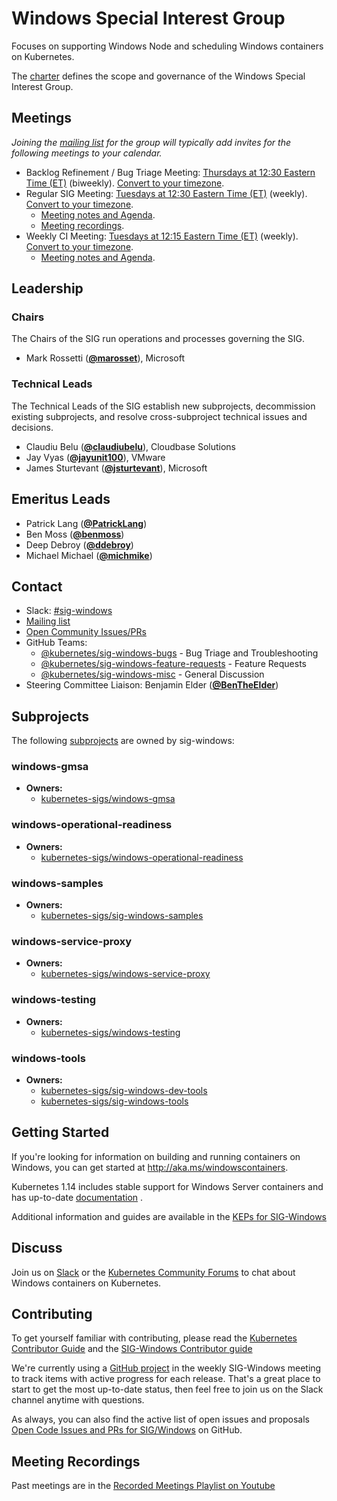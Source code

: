<!---
This is an autogenerated file!

Please do not edit this file directly, but instead make changes to the
sigs.yaml file in the project root.

To understand how this file is generated, see https://git.k8s.io/community/generator/README.md
--->
# Windows Special Interest Group

Focuses on supporting Windows Node and scheduling Windows containers on Kubernetes.

The [charter](charter.md) defines the scope and governance of the Windows Special Interest Group.

## Meetings
*Joining the [mailing list](https://groups.google.com/forum/#!forum/kubernetes-sig-windows) for the group will typically add invites for the following meetings to your calendar.*
* Backlog Refinement  / Bug Triage Meeting: [Thursdays at 12:30 Eastern Time (ET)](https://zoom.us/j/94389601840?pwd=MCs2SEJQWG0zUWpBS3Nod0ZNMmVXQT09) (biweekly). [Convert to your timezone](http://www.thetimezoneconverter.com/?t=12:30&tz=Eastern%20Time%20%28ET%29).
* Regular SIG Meeting: [Tuesdays at 12:30 Eastern Time (ET)](https://zoom.us/j/96892680257?pwd=TVNyMzB4VVMwRGZnUkgzT1dnb2szZz09) (weekly). [Convert to your timezone](http://www.thetimezoneconverter.com/?t=12:30&tz=Eastern%20Time%20%28ET%29).
  * [Meeting notes and Agenda](https://docs.google.com/document/d/1Tjxzjjuy4SQsFSUVXZbvqVb64hjNAG5CQX8bK7Yda9w/edit#heading=h.kbz22d1yc431).
  * [Meeting recordings](https://www.youtube.com/playlist?list=PL69nYSiGNLP2OH9InCcNkWNu2bl-gmIU4).
* Weekly CI Meeting: [Tuesdays at 12:15 Eastern Time (ET)](https://zoom.us/j/96892680257?pwd=TVNyMzB4VVMwRGZnUkgzT1dnb2szZz09) (weekly). [Convert to your timezone](http://www.thetimezoneconverter.com/?t=12:15&tz=Eastern%20Time%20%28ET%29).
  * [Meeting notes and Agenda](https://docs.google.com/document/d/1j2XEKXNyGaSO0XZNkSQUliaT48ZQl6StLhrsVurJoco/edit#).

## Leadership

### Chairs
The Chairs of the SIG run operations and processes governing the SIG.

* Mark Rossetti (**[@marosset](https://github.com/marosset)**), Microsoft

### Technical Leads
The Technical Leads of the SIG establish new subprojects, decommission existing
subprojects, and resolve cross-subproject technical issues and decisions.

* Claudiu Belu (**[@claudiubelu](https://github.com/claudiubelu)**), Cloudbase Solutions
* Jay Vyas (**[@jayunit100](https://github.com/jayunit100)**), VMware
* James Sturtevant (**[@jsturtevant](https://github.com/jsturtevant)**), Microsoft

## Emeritus Leads

* Patrick Lang (**[@PatrickLang](https://github.com/PatrickLang)**)
* Ben Moss (**[@benmoss](https://github.com/benmoss)**)
* Deep Debroy (**[@ddebroy](https://github.com/ddebroy)**)
* Michael Michael (**[@michmike](https://github.com/michmike)**)

## Contact
- Slack: [#sig-windows](https://kubernetes.slack.com/messages/sig-windows)
- [Mailing list](https://groups.google.com/forum/#!forum/kubernetes-sig-windows)
- [Open Community Issues/PRs](https://github.com/kubernetes/community/labels/sig%2Fwindows)
- GitHub Teams:
    - [@kubernetes/sig-windows-bugs](https://github.com/orgs/kubernetes/teams/sig-windows-bugs) - Bug Triage and Troubleshooting
    - [@kubernetes/sig-windows-feature-requests](https://github.com/orgs/kubernetes/teams/sig-windows-feature-requests) - Feature Requests
    - [@kubernetes/sig-windows-misc](https://github.com/orgs/kubernetes/teams/sig-windows-misc) - General Discussion
- Steering Committee Liaison: Benjamin Elder (**[@BenTheElder](https://github.com/BenTheElder)**)

## Subprojects

The following [subprojects][subproject-definition] are owned by sig-windows:
### windows-gmsa
- **Owners:**
  - [kubernetes-sigs/windows-gmsa](https://github.com/kubernetes-sigs/windows-gmsa/blob/master/OWNERS)
### windows-operational-readiness
- **Owners:**
  - [kubernetes-sigs/windows-operational-readiness](https://github.com/kubernetes-sigs/windows-operational-readiness/blob/main/OWNERS)
### windows-samples
- **Owners:**
  - [kubernetes-sigs/sig-windows-samples](https://github.com/kubernetes-sigs/sig-windows-samples/blob/master/OWNERS)
### windows-service-proxy
- **Owners:**
  - [kubernetes-sigs/windows-service-proxy](https://github.com/kubernetes-sigs/windows-service-proxy/blob/main/OWNERS)
### windows-testing
- **Owners:**
  - [kubernetes-sigs/windows-testing](https://github.com/kubernetes-sigs/windows-testing/blob/master/OWNERS)
### windows-tools
- **Owners:**
  - [kubernetes-sigs/sig-windows-dev-tools](https://github.com/kubernetes-sigs/sig-windows-dev-tools/blob/master/OWNERS)
  - [kubernetes-sigs/sig-windows-tools](https://github.com/kubernetes-sigs/sig-windows-tools/blob/master/OWNERS)

[subproject-definition]: https://github.com/kubernetes/community/blob/master/governance.md#subprojects
[working-group-definition]: https://github.com/kubernetes/community/blob/master/governance.md#working-groups
<!-- BEGIN CUSTOM CONTENT -->
## Getting Started

If you're looking for information on building and running containers on Windows, you can get started at http://aka.ms/windowscontainers.

Kubernetes 1.14 includes stable support for Windows Server containers and has up-to-date [documentation](https://kubernetes.io/docs/setup/windows/intro-windows-in-kubernetes/) .

Additional information and guides are available in the [KEPs for SIG-Windows](https://github.com/kubernetes/enhancements/tree/master/keps/sig-windows)

## Discuss
Join us on [Slack](https://kubernetes.slack.com/messages/sig-windows) or the [Kubernetes Community Forums](https://discuss.kubernetes.io/c/general-discussions/windows) to chat about Windows containers on Kubernetes.

## Contributing

To get yourself familiar with contributing, please read the [Kubernetes Contributor Guide](../contributors/guide/README.md) and the [SIG-Windows Contributor guide](./CONTRIBUTING.md)

We're currently using a [GitHub project](https://github.com/orgs/kubernetes/projects/8) in the weekly SIG-Windows meeting to track items with active progress for each release. That's a great place to start to get the most up-to-date status, then feel free to join us on the Slack channel anytime with questions.

As always, you can also find the active list of open issues and proposals [Open Code Issues and PRs for SIG/Windows](https://github.com/kubernetes/kubernetes/labels/sig%2Fwindows) on GitHub.

## Meeting Recordings

Past meetings are in the [Recorded Meetings Playlist on Youtube](https://www.youtube.com/playlist?list=PL69nYSiGNLP2OH9InCcNkWNu2bl-gmIU4&jct=LZ9EIvD4DGrhr2h4r0ItaBmco7gTgw)

<!-- END CUSTOM CONTENT -->
